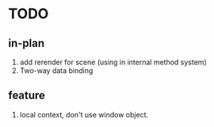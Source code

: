 # TODO
## in-plan
1. add rerender for scene (using in internal method system)
2. Two-way data binding

## feature
1. local context, don't use window object. 